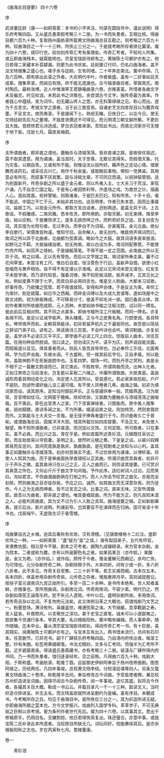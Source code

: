 <!-- { "loadSidebar": true } -->

《曲海总目提要》 四十六卷   



序 

武进董廷尉（康——如舸斋案：本书的小字夹注，均录在圆括号中，谨此说明）得乐府考略四函。又从盛氏愚斋假考略三十二册。为一书而失羣者。互相比核。得曲目都六百九十种。复取扬州画舫录所载黄文旸曲海总目互勘之。则考略之六百九十种。较曲海目之一千一十三种。所佚止三分之一。于是就考略所存者排比纂录。厘为四十六卷。锲印行世。较坊刻传奇汇考有条理矣。传奇汇考者。不知何人所集。或云即曲海残本。疑莫能明也。宗室宝瑞臣侍郎有之。黄陂陈士可都护亦有之。他日若得二家藏本补苴罅漏。则更为此书庆矣。廷尉厘订付印。仍名曰曲海者。盖不没文旸搜集之盛心也。嗟乎余与廷尉。生有同嗜。二十年奔走南北。箧中所得。几及六百种。颇有轶出此录之外者。大氐明代中叶。作者极盛。虽有一二好事如吕天成辈。搜集萃录。而闻见有限。终不能无遗漏也。古今辑录曲目者。草窗周氏。南村陶氏。最称浩博。近人中惟海寕王君静庵曲录六卷。亦推美富。所惜者各曲文字未及徧览。时见纰误。未若此书之详赡也。余尝谓古今文字。独传奇最为眞率。作者就心中蕴结。发为词华。初无藏山传人之思。亦无科第得禄之见。称心而出。遂为千古至文。考镜文学之源者。当于此三致意焉。自诸史艺文四库存目以为爨弄戏墨。不足言文。摈而弗录。于是謏闻下士。熟视无睹。日佚日亡。以迄今日。使无文旸廷尉先后为之董理。不独昔贤撰述不可得见。而元明清三朝文献所繋。不更巨且大哉。昔顾侠君元诗选成。梦古衣冠者来谢。吾知此书出。而南北词家亦可无憾于地下矣。戊辰七月。霜厓吴梅叙。 


序 

夫所谓曲者。即非直之谓也。鹿触杀与漆城荡荡。皆非直谏之辞。是故俳优祖述。莫不取其遗意。用为谲谏。盖当其时。天子至尊。无敢论其得失。而假借天象。托为灾眚。以期自责。又或有所不能。则惟设法以投所好。藉声色之足动心情。借歌舞而进药石。或采往古兴亡。用作千秋金鉴。或取眼前事物。俾知一觉黄粱。其用意必有所在。而叙事不厌其繁。固与诗赋文章。不可同日而语。以视钟鼓管钥。适为别面新开。传奇杂剧之所以盛于金元者。则以外夷入主。士大夫习于荒淫。家弦户诵。几不自念亡国之耻。于是有心者因势利导。作逢场之戏。为救世之针。描画人心。竟如其面。宛转譬喻。则取诸身。于是匹夫匹妇。知有所责。十手十目。毫不能逃。中国之不亡于元。未始非其功也。迨及明季。作者已失本意。因而比事属词。益趋工巧。以视金元所作。都取方言白话者。迥别两途。是盖无异于诗。上古歌谣。不假雕琢。二南风雅。悉本性灵。即所用韵。亦取天籁。初无束缚。降至李唐。始以应制。于是雕饰求工。遂多无病而呻之作。而矜奇好异之徒。且复创变为词。其实擅为长短句者。无过李白。而李白不为词祖。亦甚寃耳。金元北曲。绝似李白歌行。宋儒类皆拘谨。惟知守旧。自命解人。故无创作。唯能倚声填词而已。南词之所以异于北曲者。北曲都为弦索调。略如今之大鼓。故其词语多直率放浪。如野马之不羁。大抵操缦自歌。初无拘束。故以白话为多。南词则配箫管。不能使竹肉齐鸣。如双声之绛树。于是操觚落笔。不得不就一定之范围。此南曲之所以无异于词。称之曰填。正以先有管色。而后以文字就之耳。填词家所奉圭臬。曩不过花间草堂。未尝注有工尺。惟白石自度。恒注管色于行边。盖新声自倡。欲使小红低唱而与箫声相协。自不得不有定谱以示准绳。此足以见宋词未尝无谱也。红友生平未尝学律。而乃谬托知音。强着词律。殊不知死板活腔。偷声减字。正其见长之处。例如皮黄不限于七字。而宾白非必用四言也。惟是文人制曲。大都未习讴歌。好事传奇。乃欲播之弦管。若不按谱就班。安得和声协律。于是反主为客。率伶工为南针。削足就履。如日华之西厢。而碎金词律以及大成九宫谱等。遂如场屋中之佩文诗韵。视为铁板铸成。不可移易分寸。彼盖不知毛诗一部。固已备具众体。其初作者果何所依据而成耶。元人百种。未尝如纳书楹之注板注腔。试以同一牌名。彼此前后互相对照。其不同之点甚多。即纳书楹所注工尺板眼。而同一牌名。亦复各阕不同。是足以证减字偷声。换头赚尾。正与今之皮黄名角。行腔使调。各具特长。琴师倚声而和。全赖耳熟能详。初非若留声机片之千遍皆同也。故吾尝以简括之辞诏门弟子曰。谚有之。熟读唐诗三百首。不会吟诗也会吟。填词制曲。亦复如是。盖学诗不必读仄仄平平仄。即学曲不必读工尺上四合。但取前人曲本。浏览百篇。任用何种自然腔调。信口读之。但勿读仄为平。读平为仄。则声调自能流露。而瑕瑜遂以显见。择其善者而从。则前人皆吾良导师也。岂必奉伶工乐伎。北面再拜。学为应声虫哉。东坡水调。千古盛称。但一按其前后字句。正自矛盾。何以能传。盖取神韵不在死板直腔中也。玉茗四梦。擅场一时。而牡丹亭之冥判。直是全不相干之一篇散文韵语而已。其它类此。不胜枚举。所谓熟极而流。出神入化者。正如汪笑侬之马前泼水。岂复能以呆板二六绳之。中庸所谓致曲。大抵类是。盖由诚形而着其明动变化之功。洵足使人忘其所以。受其感化。若必家家收拾起。户户不提防。则谚所谓好曲儿没三遍可唱。有不使人厌倦者几希。曲海之辑。初非为填词家而设。读其原序。足知当时御前声乐。正与慈禧供奉一般。荒嬉燕逸。习为故常。言官噤如仗马。文网密于檐蛛。除却优俳。又孰敢为鹿触杀与漆城荡荡之曲喻哉。且不第此。即在达官贵人之家。门下贪客弹铗者。只图鱼肉。房中美人搊筝者。祇劝醇醪。直谅多闻之友。不为所重。嬉涎谄笑之徒。则加特赏。然则舍倡优而外。又孰能与士大夫交一言哉。是无怪乎捧角者盛行于今。而识曲者久亡于昔矣。或谓曲海总目。固属洋洋大观。惜其所载仅如四库提要。不及正文。未免使人觖望。殊不知所谓曲者。已非直道。而况加以文饰。又何足取。所可取者。只在事实。虽不必眞。而比兴之旨。胥在乎是。例如首篇所述青衫泪。元稹既任采访之职。而反助居易以夺民妻。圣明之主。居然听元稹之奏。下皇皇之诏。以裴兴奴赐居易而反惩刘。其间究竟孰是孰非。孰曲孰直。是在观剧者之良知与以心判。盖其事正如鹿触杀与漆城荡荡。初亦何尝眞实不虚。不过优俳用为谲谏。以博轩渠。将使人人知其为曲。而于是审曲面执举直错枉以正其曲。所谓识曲赏其眞者。初非斤斤于声乐之微。盖其眞谛只在以己之正。正人之曲而已。则但读其提要。已可赏识其眞意之所在。又何必斤斤于曲文字句间哉。予作此序。适红树词人过访。见而笑曰。洵如君言。不但曲谱曲韵俱在打倒之列。而人人所击节叹赏之曲文。亦竟完全刬除。然则曲海之目亦徒存矣。予应之曰。诚然。如其曲文而无深意存焉。则为徒作。今人之为无病而呻者。皆不过言志之诗。比事之词。直率无味。又安所谓曲耶。故吾以为曲者。即非直之谓也。唯其委细屈曲。所为不能方正。则凡良知未泯之人。必能判其曲直。其为文不过为引人入胜之具耳。曲海提要之辑。正如新剧幕表。提示后台。影片说明。列诸前导。岂其要旨不在演绎而在归纳。固可省读十年书也。戊辰端午。天虚我生识于香雪楼。 


序 

戏曲肇自古之乡傩。迨其后春秋有优俳。汉有滑稽。（见唐歌楼格十二红注。盏即优伶之一种。——如舸斋案：“盏”疑为“盖”之误。）唐有梨园弟子。五代有伶官。宋隶教坊部。相沿至今不替。剧本之可考者。据陶九成辍耕录。宋为官本杂剧。金为院本。二者或称为爨。亦有以所装脚色名之者。如某孤某旦（亦作妲。）某酸是。金又为艳。（亦作焰。）或作段。顾传于今者。惟金董解元西厢记。余均亡佚。为可惜也。元分杂剧传奇二种。杂剧除楔子外。大率四折。间有少或一折。多六折八折者。此不多见。传奇关目至繁。二三十折不等。若王实甫西厢。古本仅五本。各本四折。体盖参用杂剧传奇矣。元传奇之存者。惟施惠拜月亭。高则诚琵琶记。按徐子室元谱南词九宫正始所引。多至一百二十余种。是书传本绝希。世人知者盖鲜。亦憾事也。至所用曲调。杂剧用北词。传奇用南词。不容少紊。明代仍之。然杂剧如周宪王诚斋乐府。犹不失元人遗矩。中叶以后。盛明杂剧所收。多用南词。若传奇且杂以北词。不复拘拘元法矣。此又体例沿革之大概也。窃谓戏剧乃文艺之一。粉墨登场。渭泾攸判。枭雄盗世。难逋弦索之诛。大节捐躯。克享氍毹之寿。发人猛省。补救颓风。以言儆世之深功。甚于史官之直笔。诚未可以小道鄙夷之。尝欲集今世通行各本。举其大要。名曰檀板阳秋。箧中略有编辑。而人事牵牵。随作随辍。迄未卒业。曩从清宗室宝瑞臣侍郎处。得阅传奇汇考一书。有十巨册。喜其翔实。闻黄陂陈士可都护亦有之。与宝本互有出入。两书惜未流行。坊间有石印本。任意删节。已非完书。嗣于厂肆获乐府考略四函。乃自清内府佚出者。楷录工整。钤有朱圈。标签用黄蜡硍笺。书法尤精妙。文多与汇考同。而强半为汇考所不载。近岁避嚣南来。得读盛氏愚斋藏书。亦有考略三十二册。装潢与厂肆所得内府书同。乃一书而失羣者。借归迻录经年。合之前帙。凡得曲六百九十种。戏剧大观。于斯称盛。考画舫录。乾隆丁酉。巡盐御史伊龄阿奉旨于扬州改修曲剧。图思阿继之。历经两任。凡四年事竣。总校黄文旸李经。分校凌廷堪等四人。另条又载黄文旸曲海二十卷序。称乾隆辛丑间。奉旨修改古今词曲。予受盐使者聘。兼总校苏州织造进呈词曲。因得尽阅古今杂剧传奇。阅一年事竣。追忆其盛。拟将古今作者。各撮其关目大概。勒成一书云云。并载目录凡一千一十三种。翫读文义。当时织造仓猝进呈。并无主名。而文旸盖欲就所进呈删约为是编。虽有序目。未覩成书。今考略所存之目。均见于曲海目中。是所佚仅三分之一。其为织造所进无疑。亦即曲海所据之蓝本也。方今文学振兴。戏曲列入国学专科。莘莘学子。不可无典丽之巨制以资考镜。爰为条列作者世代先后。厘为四十六卷。以其事其文。悉出于修辑原手。仍用旧名。无嫌剽掠。他日若得佚简复出。珠还璧合。亦意中事。或就宝陈二氏补录此本所遗者。当较原目所缺无几。词坛同好。傥能赓续其后。是亦余檀板阳秋之志也。岁在丙寅秋七月。毘陵董康。


卷一 

　　靑衫泪 


